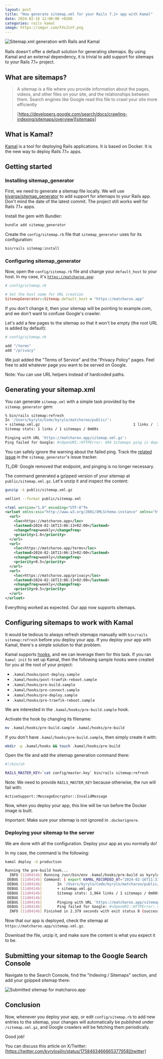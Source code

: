```yaml
---
layout: post
title: "How generate sitemap.xml for your Rails 7.1+ app with Kamal"
date: 2024-02-16 12:00:00 +0200
categories: rails kamal
image: https://imgur.com/FXsJinY.png
---
```


<img src="https://imgur.com/FXsJinY.png" style="margin-bottom: 1rem;" alt="Sitemap.xml generation with Rails and Kamal">
<br>
Rails doesn't offer a default solution for generating sitemaps. By using Kamal
and an external dependency, it is trivial to add support for sitemaps to your
Rails 7.1+ project.

## What are sitemaps?

> A sitemap is a file where you provide information about the pages, videos, and
> other files on your site, and the relationships between them. Search engines
> like Google read this file to crawl your site more efficiently
>
> [https://developers.google.com/search/docs/crawling-indexing/sitemaps/overview][sitemaps]

## What is Kamal?

[Kamal][kamal] is a tool for deploying Rails applications. It is based on
Docker. It is the new way to deploy Rails 7.1+ apps.

## Getting started

### Installing sitemap_generator

First, we need to generate a sitemap file locally. We will use
[kjvarga/sitemap_generator][sitemap_generator] to add support for sitemaps to
your Rails app. Don't mind the date of the latest commit. The project still
works well for Rails 7.1+ apps.

Install the gem with Bundler:

```sh
bundle add sitemap_generator
```

Create the `config/sitemap.rb` file that `sitemap_generator` uses for its
configuration:

```sh
bin/rails sitemap:install
```

### Configuring sitemap_generator

Now, open the `config/sitemap.rb` file and change your `default_host` to your
host. In my case, it's [`https://matcharoo.app`][matcharoo]:

```rb
# config/sitemap.rb

# Set the host name for URL creation
SitemapGenerator::Sitemap.default_host = "https://matcharoo.app"
```

If you don't change it, then your sitemap will be pointing to example.com, and
we don't want to confuse Google's crawler.

Let's add a few pages to the sitemap so that it won't be empty (the root URL is
added by default):

```rb
# config/sitemap.rb

add "/terms"
add "/privacy"
```

We just added the "Terms of Service" and the "Privacy Policy" pages. Feel free
to add whatever page you want to be served on Google.

Note: You can use URL helpers instead of hardcoded paths.

## Generating your sitemap.xml

You can generate `sitemap.xml` with a simple task provided by the
`sitemap_generator` gem:

```sh
% bin/rails sitemap:refresh
In '/Users/kyrylo/Code/kyrylo/matcharoo/public/':
+ sitemap.xml.gz                                           1 links /  329 Bytes
Sitemap stats: 1 links / 1 sitemaps / 0m00s

Pinging with URL 'https://matcharoo.app/sitemap.xml.gz':
Ping failed for Google: #<OpenURI::HTTPError: 404 Sitemaps ping is deprecated. See https://developers.google.com/search/blog/2023/06/sitemaps-lastmod-ping.> (URL http://www.google.com/webmasters/tools/ping?sitemap=https%3A%2F%2Fmatcharoo.app%2Fsitemap.xml.gz)
```

You can safely ignore the warning about the failed ping. Track the [related
issue](https://github.com/kjvarga/sitemap_generator/issues/428) in the
`sitemap_generator`'s issue tracker.

_TL;DR:_ Google removed that endpoint, and pinging is no longer necessary.

The command generated a gzipped version of your sitemap at
`public/sitemap.xml.gz`. Let's unzip it and inspect the content:

```sh
gunzip -k public/sitemap.xml.gz
```

```sh
xmllint --format public/sitemap.xml
```

```xml
<?xml version="1.0" encoding="UTF-8"?>
<urlset xmlns:xsi="http://www.w3.org/2001/XMLSchema-instance" xmlns="http://www.sitemaps.org/schemas/sitemap/0.9" xmlns:image="http://www.google.com/schemas/sitemap-image/1.1" xmlns:video="http://www.google.com/schemas/sitemap-video/1.1" xmlns:news="http://www.google.com/schemas/sitemap-news/0.9" xmlns:mobile="http://www.google.com/schemas/sitemap-mobile/1.0" xmlns:pagemap="http://www.google.com/schemas/sitemap-pagemap/1.0" xmlns:xhtml="http://www.w3.org/1999/xhtml" xsi:schemaLocation="http://www.sitemaps.org/schemas/sitemap/0.9 http://www.sitemaps.org/schemas/sitemap/0.9/sitemap.xsd">
  <url>
    <loc>https://matcharoo.app</loc>
    <lastmod>2024-02-16T13:06:13+02:00</lastmod>
    <changefreq>weekly</changefreq>
    <priority>1.0</priority>
  </url>
  <url>
    <loc>https://matcharoo.app/terms</loc>
    <lastmod>2024-02-16T13:06:13+02:00</lastmod>
    <changefreq>weekly</changefreq>
    <priority>0.5</priority>
  </url>
  <url>
    <loc>https://matcharoo.app/privacy</loc>
    <lastmod>2024-02-16T13:06:13+02:00</lastmod>
    <changefreq>weekly</changefreq>
    <priority>0.5</priority>
  </url>
</urlset>
```

Everything worked as expected. Our app now supports sitemaps.

## Configuring sitemaps to work with Kamal

It would be tedious to always refresh sitemaps manually with `bin/rails
sitemap:refresh` before you deploy your app. If you deploy your app with Kamal,
there's a simple solution to that problem.

Kamal supports [hooks](https://kamal-deploy.org/docs/hooks), and we can leverage
them for this task. If you ran `kamal init` to set up Kamal, then the following
sample hooks were created for you at the root of your project:

- `.kamal/hooks/post-deploy.sample`
- `.kamal/hooks/post-traefik-reboot.sample`
- `.kamal/hooks/pre-build.sample`
- `.kamal/hooks/pre-connect.sample`
- `.kamal/hooks/pre-deploy.sample`
- `.kamal/hooks/pre-traefik-reboot.sample`

We are interested in the `.kamal/hooks/pre-build.sample` hook.

Activate the hook by changing its filename:

```sh
mv .kamal/hooks/pre-build.sample .kamal/hooks/pre-build
```

If you don't have `.kamal/hooks/pre-build.sample`, then simply create it with:

```sh
mkdir -p .kamal/hooks && touch .kamal/hooks/pre-build
```

Open the file and add the sitemap generation command there:

```sh
#!/bin/sh

RAILS_MASTER_KEY=`cat config/master.key` bin/rails sitemap:refresh
```

Note: We need to provide `RAILS_MASTER_KEY` because otherwise, the run will fail with:

```
ActiveSupport::MessageEncryptor::InvalidMessage
```

Now, when you deploy your app, this line will be run before the Docker image is
built.

Important: Make sure your sitemap is not ignored in `.dockerignore`.

### Deploying your sitemap to the server

We are done with all the configuration. Deploy your app as you normally do!

In my case, the command is the following:

```sh
kamal deploy -d production
```

```sh
Running the pre-build hook...
  INFO [11d0414b] Running /usr/bin/env .kamal/hooks/pre-build as kyrylo@localhost
 DEBUG [11d0414b] Command: ( export KAMAL_RECORDED_AT="2024-02-16T11:33:05Z" KAMAL_PERFORMER="kyrylo" KAMAL_DESTINATION="production" KAMAL_VERSION="5ca783a66ab25181e3a7554ace7a81ec6fe129d7_uncommitted_6df7cbededce5a20" KAMAL_SERVICE_VERSION="matcharoo@5ca783a66ab25181e3a7554ace7a81ec6fe129d7_uncommitted_6df7cbededce5a20" KAMAL_HOSTS="x.x.x.x,x.x.x.x" KAMAL_COMMAND="deploy" ; /usr/bin/env .kamal/hooks/pre-build )
 DEBUG [11d0414b]       In '/Users/kyrylo/Code/kyrylo/matcharoo/public/':
 DEBUG [11d0414b]       + sitemap.xml.gz                                        1964 links /    11.9 KB
 DEBUG [11d0414b]       Sitemap stats: 1,964 links / 1 sitemaps / 0m00s
 DEBUG [11d0414b]
 DEBUG [11d0414b]       Pinging with URL 'https://matcharoo.app/sitemap.xml.gz':
 DEBUG [11d0414b]       Ping failed for Google: #<OpenURI::HTTPError: 404 Sitemaps ping is deprecated. See https://developers.google.com/search/blog/2023/06/sitemaps-lastmod-ping.> (URL http://www.google.com/webmasters/tools/ping?sitemap=https%3A%2F%2Fmatcharoo.app%2Fsitemap.xml.gz)
  INFO [11d0414b] Finished in 2.379 seconds with exit status 0 (successful).
```

Now that our app is deployed, check the sitemap at `https://matcharoo.app/sitemap.xml.gz`.

Download the file, unzip it, and make sure the content is what you expect it to
be.

## Submitting your sitemap to the Google Search Console

Navigate to the Search Console, find the "Indexing / Sitemaps" section, and add
your gzipped sitemap there:

<img src="https://imgur.com/c1Lw7up.png" alt="Submitted sitemap for matcharoo.app">

## Conclusion

Now, whenever you deploy your app, or edit `config/sitemap.rb` to add new
entries to the sitemap, your changes will automatically be published under
`/sitemap.xml.gz`, and Google crawlers will be fetching them periodically.

Good job!

You can discuss this article on X/Twitter:
<br>
[https://twitter.com/kyrylosilin/status/1758463466665377958][twitter]

[matcharoo]: https://matcharoo.app
[kamal]: https://kamal-deploy.org
[sitemaps]: https://developers.google.com/search/docs/crawling-indexing/sitemaps/overview
[sitemap_generator]: https://github.com/kjvarga/sitemap_generator
[twitter]: https://twitter.com/kyrylosilin/status/1758463466665377958
